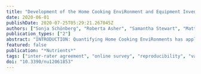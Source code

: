 ```yaml
---
title: "Development of the Home Cooking EnviRonment and Equipment Inventory Observation form (Home-CookERITM): An Assessment of Content Validity, Face Validity, and Inter-Rater Agreement"
date: 2020-06-01
publishDate: 2020-07-25T05:29:21.267045Z
authors: ["Sonja Schönberg", "Roberta Asher", "Samantha Stewart", "Matthew J. Fenwick", "Lee Ashton", "Tamara Bucher", "Klazine Van der Horst", "Christopher Oldmeadow", "Clare E. Collins", "Vanessa A. Shrewsbury"]
publication_types: ["2"]
abstract: "INTRODUCTION: Quantifying Home Cooking EnviRonments has applications in nutrition epidemiology, health promotion, and nutrition interventions. This study aimed to develop a tool to quantify household cooking environments and establish its content validity, face validity, and inter-rater agreement. METHODS: The Home Cooking EnviRonment and equipment Inventory observation form (Home-CookERI™) was developed as a 24-question (91-item) online survey. Items included domestic spaces and resources for storage, disposal, preparation, and cooking of food or non-alcoholic beverages. Home-CookERITM was piloted to assess content validity, face validity, and usability with six Australian experts (i.e., dietitians, nutrition researchers, chefs, a food technology teacher, and a kitchen designer) and 13 laypersons. Pilot participants provided feedback in a 10 min telephone interview. Home-CookERI™ was modified to an 89-item survey in line with the pilot findings. Inter-rater agreement was examined between two trained raters in 33 unique Australian households. Raters were required to observe each item before recording a response. Home occupants were instructed to only assist with locating items if asked. Raters were blinded to each other's responses. Inter-rater agreement was calculated by Cohen's Kappa coefficient (κ) for each item. To optimize κ, similar items were grouped together reducing the number of items to 81. RESULTS: Home-CookERITM had excellent content and face validity with responding participants; all 24 questions were both clear and relevant (X2 (1, n = 19; 19.0, p = 0.392)). Inter-rater agreement for the modified 81-item Home-CookERI™ was almost-perfect to perfect for 46% of kitchen items (n = 37 items, κ = 0.81-1), moderate to substantial for 28% (n = 23, κ = 0.51-0.8), slight to fair for 15% (n = 12, κ = 0.01-0.5), and chance or worse for 11% of items (n = 9, κ ≤ 0.0). Home-CookERITM was further optimized by reduction to a 77-item version, which is now available to researchers. CONCLUSION: Home-CookERI™ is a comprehensive tool for quantifying Australian household cooking environments. It has excellent face and content validity and moderate to perfect inter-rater agreement for almost three-quarters of included kitchen items. To expand Home-CookERI™ applications, a home occupant self-completion version is planned for validation."
featured: false
publication: "*Nutrients*"
tags: ["inter-rater agreement", "online survey", "reproducibility", "validity"]
doi: "10.3390/nu12061853"
---
```


